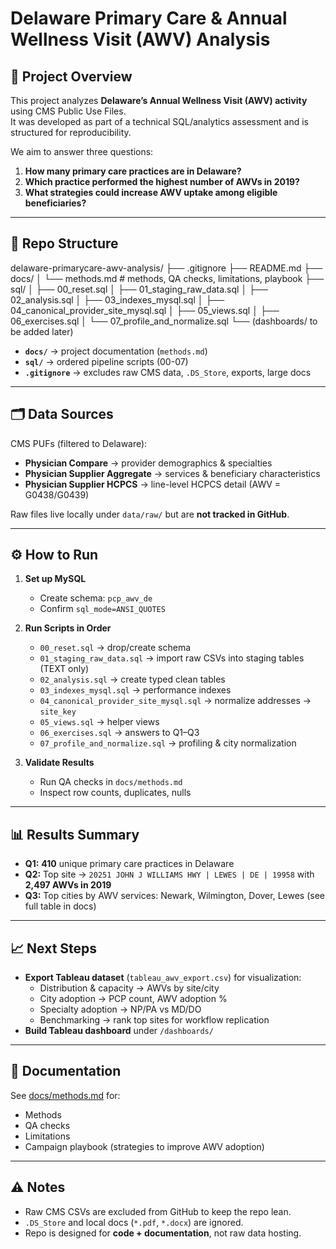 # Delaware Primary Care & Annual Wellness Visit (AWV) Analysis

## 📌 Project Overview
This project analyzes **Delaware’s Annual Wellness Visit (AWV) activity** using CMS Public Use Files.  
It was developed as part of a technical SQL/analytics assessment and is structured for reproducibility.

We aim to answer three questions:
1. **How many primary care practices are in Delaware?**  
2. **Which practice performed the highest number of AWVs in 2019?**  
3. **What strategies could increase AWV uptake among eligible beneficiaries?**

---

## 📂 Repo Structure

delaware-primarycare-awv-analysis/
├── .gitignore
├── README.md
├── docs/
│ └── methods.md # methods, QA checks, limitations, playbook
├── sql/
│ ├── 00_reset.sql
│ ├── 01_staging_raw_data.sql
│ ├── 02_analysis.sql
│ ├── 03_indexes_mysql.sql
│ ├── 04_canonical_provider_site_mysql.sql
│ ├── 05_views.sql
│ ├── 06_exercises.sql
│ └── 07_profile_and_normalize.sql
└── (dashboards/ to be added later)


- **`docs/`** → project documentation (`methods.md`)  
- **`sql/`** → ordered pipeline scripts (00-07)  
- **`.gitignore`** → excludes raw CMS data, `.DS_Store`, exports, large docs  

---

## 🗂️ Data Sources
CMS PUFs (filtered to Delaware):
- **Physician Compare** → provider demographics & specialties  
- **Physician Supplier Aggregate** → services & beneficiary characteristics  
- **Physician Supplier HCPCS** → line-level HCPCS detail (AWV = G0438/G0439)  

Raw files live locally under `data/raw/` but are **not tracked in GitHub**.

---

## ⚙️ How to Run
1. **Set up MySQL**  
   - Create schema: `pcp_awv_de`  
   - Confirm `sql_mode=ANSI_QUOTES`

2. **Run Scripts in Order**  
   - `00_reset.sql` → drop/create schema  
   - `01_staging_raw_data.sql` → import raw CSVs into staging tables (TEXT only)  
   - `02_analysis.sql` → create typed clean tables  
   - `03_indexes_mysql.sql` → performance indexes  
   - `04_canonical_provider_site_mysql.sql` → normalize addresses → `site_key`  
   - `05_views.sql` → helper views  
   - `06_exercises.sql` → answers to Q1–Q3  
   - `07_profile_and_normalize.sql` → profiling & city normalization  

3. **Validate Results**  
   - Run QA checks in `docs/methods.md`  
   - Inspect row counts, duplicates, nulls  

---

## 📊 Results Summary
- **Q1:** **410** unique primary care practices in Delaware  
- **Q2:** Top site → `20251 JOHN J WILLIAMS HWY | LEWES | DE | 19958` with **2,497 AWVs in 2019**  
- **Q3:** Top cities by AWV services: Newark, Wilmington, Dover, Lewes (see full table in docs)  

---

## 📈 Next Steps
- **Export Tableau dataset** (`tableau_awv_export.csv`) for visualization:
  - Distribution & capacity → AWVs by site/city  
  - City adoption → PCP count, AWV adoption %  
  - Specialty adoption → NP/PA vs MD/DO  
  - Benchmarking → rank top sites for workflow replication  
- **Build Tableau dashboard** under `/dashboards/`  

---

## 📖 Documentation
See [docs/methods.md](docs/methods.md) for:
- Methods  
- QA checks  
- Limitations  
- Campaign playbook (strategies to improve AWV adoption)  

---

## ⚠️ Notes
- Raw CMS CSVs are excluded from GitHub to keep the repo lean.  
- `.DS_Store` and local docs (`*.pdf`, `*.docx`) are ignored.  
- Repo is designed for **code + documentation**, not raw data hosting.
